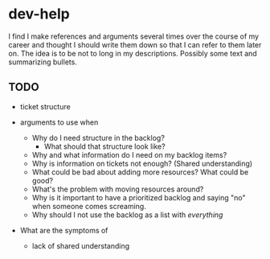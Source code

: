# dev-help
I find I make references and arguments several times over the course of my career and thought I should write them down so that I can refer to them later on. The idea is to be not to long in my descriptions. Possibly some text and summarizing bullets.

## TODO

* ticket structure
* arguments to use when
  * Why do I need structure in the backlog?
    * What should that structure look like?
  * Why and what information do I need on my backlog items?
  * Why is information on tickets not enough? (Shared understanding)
  * What could be bad about adding more resources? What could be good?
  * What's the problem with moving resources around?
  * Why is it important to have a prioritized backlog and saying "no" when someone comes screaming.
  * Why should I not use the backlog as a list with _everything_

* What are the symptoms of
  * lack of shared understanding
